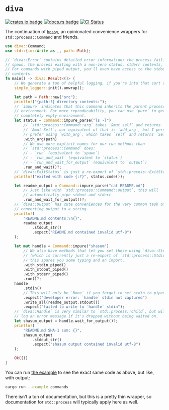 # `diva`

[![crates.io badge](http://meritbadge.herokuapp.com/diva)](https://crates.io/crates/diva)
[![docs.rs badge](https://docs.rs/diva/badge.svg)](https://docs.rs/diva)
[![CI Status](https://github.com/francesca64/diva/workflows/CI/badge.svg)](https://github.com/francesca64/diva/actions)

The continuation of [`bossy`](https://github.com/BrainiumLLC/bossy), an opinionated convenience wrappers for `std::process::Command` and friends.

```rust
use diva::Command;
use std::{io::Write as _, path::Path};

// `diva::Error` contains detailed error information; the process failing to
// spawn, the process exiting with a non-zero status, stderr contents, etc.
// For commands with piped output, you'll even have access to the stdout
// contents.
fn main() -> diva::Result<()> {
    // We generate a ton of helpful logging, if you're into that sort of thing.
    simple_logger::init().unwrap();

    let path = Path::new("src");
    println!("{path:?} directory contents:");
    // `impure` indicates that this command inherits the parent process's
    // environment. For more reproducability, you can use `pure` to get a
    // completely empty environment.
    let status = Command::impure_parse("ls -l")
        // `std::process::Command::arg` takes `&mut self` and returns
        // `&mut Self`; our equivalent of that is `add_arg`, but I personally
        // prefer using `with_arg`, which takes `self` and returns `Self`.
        .with_arg(path)
        // We use more explicit names for our run methods than
        // `std::process::Command` does:
        // - `run` (equivalent to `spawn`)
        // - `run_and_wait` (equivalent to `status`)
        // - `run_and_wait_for_output` (equivalent to `output`)
        .run_and_wait()?;
    // `diva::ExitStatus` is just a re-export of `std::process::ExitStatus`.
    println!("exited with code {:?}", status.code());

    let readme_output = Command::impure_parse("cat README.md")
        // Just like with `std::process::Command::output`, this will
        // automatically pipe stdout and stderr.
        .run_and_wait_for_output()?;
    // `diva::Output` has cute conveniences for the very common task of
    // converting output to a string.
    println!(
        "README.md contents:\n{}",
        readme_output
            .stdout_str()
            .expect("README.md contained invalid utf-8")
    );

    let mut handle = Command::impure("shasum")
        // We also have methods that let you set these using `diva::Stdio`
        // (which is currently just a re-export of `std::process::Stdio`), but
        // this spares you some typing and an import.
        .with_stdin_piped()
        .with_stdout_piped()
        .with_stderr_piped()
        .run()?;
    handle
        .stdin()
        // This will only be `None` if you forgot to set stdin to piped above.
        .expect("developer error: `handle` stdin not captured")
        .write_all(readme_output.stdout())
        .expect("failed to write to `handle` stdin");
    // `diva::Handle` is very similar to `std::process::Child`, but will
    // log an error message if it's dropped without being waited on.
    let shasum_output = handle.wait_for_output()?;
    println!(
        "README.md SHA-1 sum: {}",
        shasum_output
            .stdout_str()
            .expect("shasum output contained invalid utf-8")
    );

    Ok(())
}
```

You can run [the example](examples/commands.rs) to see the exact same code as above, but like, with output:

```sh
cargo run --example commands
```

There isn't a ton of documentation, but this is a pretty thin wrapper, so documentation for `std::process` will typically apply here as well.

